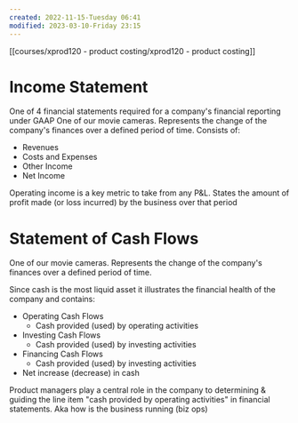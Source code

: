 ```yaml
---
created: 2022-11-15-Tuesday 06:41
modified: 2023-03-10-Friday 23:15
---
```


[[courses/xprod120 - product costing/xprod120 - product costing]]

# Income Statement

One of 4 financial statements required for a company's financial reporting under GAAP
One of our movie cameras. Represents the change of the company's finances over a defined period of time.
Consists of:

- Revenues
- Costs and Expenses
- Other Income
- Net Income

Operating income is a key metric to take from any P&L. States the amount of profit made (or loss incurred) by the business over that period

# Statement of Cash Flows

One of our movie cameras. Represents the change of the company's finances over a defined period of time.

Since cash is the most liquid asset it illustrates the financial health of the company and contains:

- Operating Cash Flows
	- Cash provided (used) by operating activities
 - Investing Cash Flows
	 - Cash provided (used) by investing activities
 - Financing Cash Flows
	 - Cash provided (used) by investing activities
  - Net increase (decrease) in cash

Product managers play a central role in the company to determining & guiding the line item "cash provided by operating activities" in financial statements. Aka how is the business running (biz ops)
